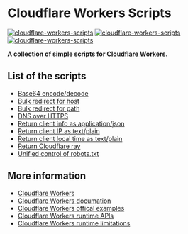 # Cloudflare Workers Scripts

[![cloudflare-workers-scripts](https://img.shields.io/badge/LICENSE-BSD3%20Clause%20Liscense-blue?style=flat-square)](./LICENSE)
[![cloudflare-workers-scripts](https://img.shields.io/badge/GitHub-Cloudflare%20Workers%20Scripts-blueviolet?style=flat-square&logo=github)](https://github.com/fernvenue/cloudflare-workers-scripts)
[![cloudflare-workers-scripts](https://img.shields.io/badge/GitLab-Cloudflare%20Workers%20Scripts-orange?style=flat-square&logo=gitlab)](https://gitlab.com/fernvenue/cloudflare-workers-scripts)

**A collection of simple scripts for [Cloudflare Workers](https://workers.cloudflare.com).**

## List of the scripts

- [Base64 encode/decode](./base64-encode-decode.js)
- [Bulk redirect for host](./redirect-by-hostmap.js)
- [Bulk redirect for path](./redirect-by-pathmap.js)
- [DNS over HTTPS](./dns-over-https.js)
- [Return client info as application/json](./return-client-info.js)
- [Return client IP as text/plain](./return-client-ip.js)
- [Return client local time as text/plain](./return-client-date.js)
- [Return Cloudflare ray](./return-cloudflare-ray.js)
- [Unified control of robots.txt](./robots-control.js)

## More information

- [Cloudflare Workers](https://workers.cloudflare.com)
- [Cloudflare Workers documation](https://developers.cloudflare.com/workers)
- [Cloudflare Workers offical examples](https://developers.cloudflare.com/workers/examples)
- [Cloudflare Workers runtime APIs](https://developers.cloudflare.com/workers/runtime-apis)
- [Cloudflare Workers runtime limitations](https://developers.cloudflare.com/workers/platform/limits)
